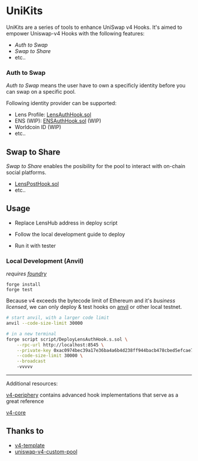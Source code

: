 # UniKits

UniKits are a series of tools to enhance UniSwap v4 Hooks. It's aimed to empower Uniswap-v4 Hooks with the following features:

* *Auth to Swap*
* *Swap to Share*
* etc..

### Auth to Swap

*Auth to Swap* means the user have to own a specificly identity before you can swap on a specific pool.

Following identity provider can be supported:

* Lens Profile: [LensAuthHook.sol](./src/LensAuthHook.sol)
* ENS (WIP): [ENSAuthHook.sol](./src/ENSAuthHook.sol) (WIP)
* Worldcoin ID (WIP)
* etc..

## Swap to Share

*Swap to Share* enables the posibility for the pool to interact with on-chain social platforms.

* [LensPostHook.sol](./src/LensPostHook.sol)
* etc..

## Usage

* Replace LensHub address in deploy script

* Follow the local development guide to deploy

* Run it with tester

### Local Development (Anvil)

*requires [foundry](https://book.getfoundry.sh)*

```
forge install
forge test
```

Because v4 exceeds the bytecode limit of Ethereum and it's *business licensed*, we can only deploy & test hooks on [anvil](https://book.getfoundry.sh/anvil/) or other local testnet.


```bash
# start anvil, with a larger code limit
anvil --code-size-limit 30000

# in a new terminal
forge script script/DeployLensAuthHook.s.sol \
    --rpc-url http://localhost:8545 \
    --private-key 0xac0974bec39a17e36ba4a6b4d238ff944bacb478cbed5efcae784d7bf4f2ff80 \
    --code-size-limit 30000 \
    --broadcast
    -vvvvv
```

---

Additional resources:

[v4-periphery](https://github.com/uniswap/v4-periphery) contains advanced hook implementations that serve as a great reference

[v4-core](https://github.com/uniswap/v4-core)

## Thanks to

* [v4-template](https://github.com/saucepoint/v4-template)
* [uniswap-v4-custom-pool](uniswap-v4-custom-pool)
